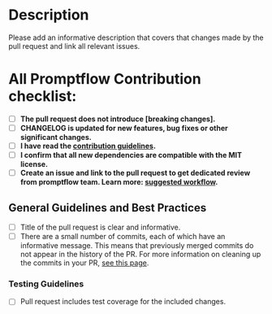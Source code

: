 # Description

Please add an informative description that covers that changes made by the pull request and link all relevant issues.

# All Promptflow Contribution checklist:
- [ ] **The pull request does not introduce [breaking changes].**
- [ ] **CHANGELOG is updated for new features, bug fixes or other significant changes.**
- [ ] **I have read the [contribution guidelines](https://github.com/microsoft/promptflow/blob/main/CONTRIBUTING.md).**
- [ ] **I confirm that all new dependencies are compatible with the MIT license.**
- [ ] **Create an issue and link to the pull request to get dedicated review from promptflow team. Learn more: [suggested workflow](../CONTRIBUTING.md#suggested-workflow).**

## General Guidelines and Best Practices
- [ ] Title of the pull request is clear and informative.
- [ ] There are a small number of commits, each of which have an informative message. This means that previously merged commits do not appear in the history of the PR. For more information on cleaning up the commits in your PR, [see this page](https://github.com/Azure/azure-powershell/blob/master/documentation/development-docs/cleaning-up-commits.md).

### Testing Guidelines
- [ ] Pull request includes test coverage for the included changes.

